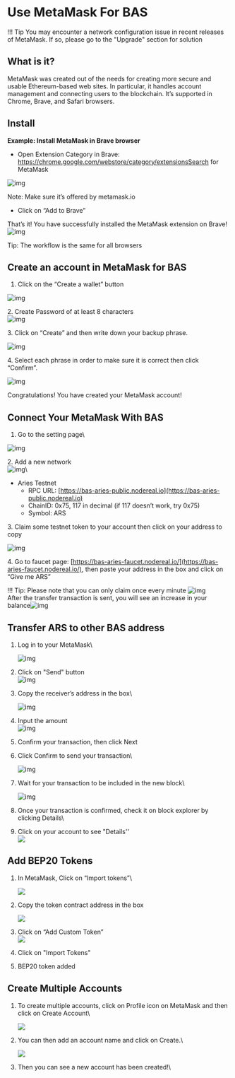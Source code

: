 # Use MetaMask For BAS

!!! Tip You may encounter a network configuration issue in recent releases of MetaMask. If so, please go to the "Upgrade" section for solution

## What is it?

MetaMask was created out of the needs for creating more secure and usable Ethereum-based web sites. In particular, it handles account management and connecting users to the blockchain. It’s supported in Chrome, Brave, and Safari browsers.

## Install

**Example: Install MetaMask in Brave browser**

* Open Extension Category in Brave: https://chrome.google.com/webstore/category/extensionsSearch for MetaMask

![img](https://lh5.googleusercontent.com/JMX8XXKQLkARgzfJUsPDrW8VCTUuP0xsUcqRELilEUr7owNdb5lC1mtAFd8KwbBHKnSRf-T9Df50Yh9Cw88ni5w9bmTIKOqvNWkVpgD1NzU36hDpBRLivqCP1tmZXWhcj41cR3Ly)

Note: Make sure it’s offered by metamask.io

* Click on “Add to Brave”

That’s it! You have successfully installed the MetaMask extension on Brave! ![img](https://lh5.googleusercontent.com/1Xct4vmkSVmPfqznMI4mEa\_icigbKVQ0WeVftXE8MOjvk3kW9HJrdIDEoeTi8ARlv6rrlLHmtbhleMFuVmlf5NjIbluOBSQUgLU-HGAg518plJsdap5XXpNupZVCjiFZBaOsO4Ad)

Tip: The workflow is the same for all browsers

## Create an account in MetaMask for BAS

1. Click on the “Create a wallet” button

![img](https://lh5.googleusercontent.com/Tnz34GivDYUUsCfoi4GZvJ-XXcACX2m5BamPzlQZ7nI71XBVrYYoCv-Kot4E24QHz3P3tzt31O9OeeV-Lbtn\_ZrvYGNpp-GWIMWN82MdPslljJZMCwkfPM8SmsBGWL7bFcPTKWG-)&#x20;

2\. Create Password of at least 8 characters\
![img](https://lh6.googleusercontent.com/q2Yq\_dtl38CD2V41amALyCSr2IjrLeEYgpEQh1LKrI7iVWjzkWse0FdLPNlCb\_qqjR6mI3vfkKxYgHemCBgHLkEPwPErBXb0ioGxC0GGEzGyh\_JYz8kL3MukPll-xhgMpjZmDNXp)

3\. Click on “Create” and then write down your backup phrase.

![img](https://lh5.googleusercontent.com/hluBiNbCN4-8J31jX\_5j2OqoNZZxb1WoApMr8RnxQ68FswgpD5D0WCZLb01nMVxDR57k-7WlDndvHEIgpB9pVHCr6O9KgenSPG6ayZrZ3D2wtZuWfTiu5Pbi\_mDM19414i5FUDl4)

4\. Select each phrase in order to make sure it is correct then click “Confirm”.

![img](https://lh5.googleusercontent.com/rokxHmh0CZCjyIQqrngQm7qfEGRXbBvHoHuiZHvAon4\_k0DLirngnQKqzucSJfrGdyVf-42IhwtDhz2C4PLm4dUjWH3rMrOTPqNC0kUYMSQEflF1ltbGwtiAYFQoxvyKfcNFGJCj)

Congratulations! You have created your MetaMask account!

## Connect Your MetaMask With BAS

1. Go to the setting page\


![img](https://lh5.googleusercontent.com/NqWPIv1MrMJ-W2wDKjxtdxcdFhDwiqhsZ6G6MY6FQnhxPTCCPfPHBJ59vBl1ddxpbfV11ufETWAolV1s9YjCYHPeJCKW1S-sr8gfjcFt3swXM-p3IgafNBqPZ86DvThK-I9gKbrw)



2\. Add a new network\
![img](../../.gitbook/assets/1-add-network-4.png)\


* Aries Testnet
  * RPC URL:  [https://bas-aries-public.nodereal.io](https://bas-aries-public.nodereal.io)
  * ChainID: 0x75, 117 in decimal (if 117 doesn’t work, try 0x75)
  * Symbol: ARS

3\. Claim some testnet token to your account then click on your address to copy

![img](../../.gitbook/assets/COPY.png)

4\. Go to faucet page: [https://bas-aries-faucet.nodereal.io/](https://bas-aries-faucet.nodereal.io/), then paste your address in the box and click on “Give me ARS”

!!! Tip: Please note that you can only claim once every minute ![img](https://lh6.googleusercontent.com/DqxU17JcP9iW5f1yUujY5S8w2m32yv00jrQgJJ0vp\_OptrNwCWotbb1\_X7msseR72OpXSj8fxbLXhWZgpVEtaMJ\_STof2D2mZcGsl6Qh4-KWJH8LsYu117SXySMToDnx15qS4po5z)\
After the transfer transaction is sent, you will see an increase in your balance![img](../../.gitbook/assets/GOT-TOKEN.png)

## Transfer ARS to other BAS address

1.  Log in to your MetaMask\


    ![img](https://lh3.googleusercontent.com/7HKZWIzMtfolKrO42OI6Zw3XCUj4CjKo15mXT8n\_B3J6CC4Po3nDK59ORv2qvgL\_G84I\_JOYrnp3oNXcfSO3u0IsXBo4vvB3CpaberJ86ORb9\_02campWQOyBr-Y07yYPI68qR85)
2. Click on "Send" button\
   ![img](../../.gitbook/assets/7-transfer.png)
3.  Copy the receiver’s address in the box\


    ![img](../../.gitbook/assets/8-transfer.png)
4. Input the amount\
   ![img](../../.gitbook/assets/9-transfer.png)
5. Confirm your transaction, then click Next
6.  Click Confirm to send your transaction\


    ![img](../../.gitbook/assets/10-transfer-confirm.png)
7.  Wait for your transaction to be included in the new block\


    ![img](../../.gitbook/assets/11-waiting.png)
8. Once your transaction is confirmed, check it on block explorer by clicking Details\

9. Click on your account to see "Details''\
   &#x20;![](../../.gitbook/assets/12-details.png)



## Add BEP20 Tokens

1.  In MetaMask, Click on “Import tokens”\


    ![](../../.gitbook/assets/13-importToken.png)
2.  Copy the token contract address in the box

    ![](../../.gitbook/assets/14-inputToken.png)
3. Click on “Add Custom Token”\
   ![](../../.gitbook/assets/15-import.png)
4. Click on "Import Tokens"
5. BEP20 token added

## Create Multiple Accounts

1.  To create multiple accounts, click on Profile icon on MetaMask and then click on Create Account\


    ![](../../.gitbook/assets/16-create.png)
2.  You can then add an account name and click on Create.\


    ![](../../.gitbook/assets/18-added.png)
3.  Then you can see a new account has been created!\



